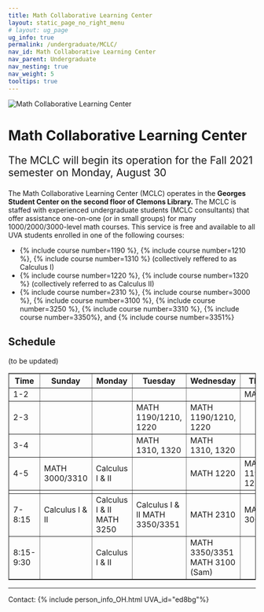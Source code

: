 ```yaml
---
title: Math Collaborative Learning Center
layout: static_page_no_right_menu
# layout: ug_page
ug_info: true
permalink: /undergraduate/MCLC/
nav_id: Math Collaborative Learning Center
nav_parent: Undergraduate
nav_nesting: true
nav_weight: 5
tooltips: true
---
```


<img src="{{site.url}}/undergraduate/MCLC/MCLC_logo.png" style="max-width:70%;max-height:350px;height:auto;width:auto;" alt="Math Collaborative Learning Center">

<h1 class="mb-4">Math Collaborative Learning Center</h1>

<!-- <p style="font-size:150%;color:Red;"> The last day of operation for the Spring 2021 semester is Thursday, May 6 </p> -->
<p style="font-size:150%;"> The MCLC will begin its operation for the Fall 2021 semester on Monday, August 30 </p>
<!-- <ty"font-size:150%;"> The MCLC is now open for the Spring 2021 semester! </p> -->

The Math Collaborative Learning Center (MCLC) operates in the <b> Georges Student Center on the second floor of Clemons Library. </b> The MCLC is staffed with experienced undergraduate students (MCLC consultants) that offer assistance one-on-one (or in small groups) for many 1000/2000/3000-level math courses. This service is free and available to all UVA students enrolled in one of the following courses: <br>
<ul>
 <li> {% include course number=1190 %}, {% include course number=1210 %}, {% include course number=1310 %} (collectively reffered to as Calculus I) </li>
 <li> {% include course number=1220 %}, {% include course number=1320 %} (collectively referred to as Calculus II) </li>
 <li> {% include course number=2310 %}, {% include course number=3000 %}, {% include course number=3100 %}, {% include course number=3250 %}, {% include course number=3310 %}, {% include course number=3350%}, and {% include course number=3351%} </li>
</ul>

<!-- Due to the ongoing situation with COVID-19 all MCLC sessions for the Spring 2021 semester will be held virtually, via Zoom (links found in the table below). Here are a few things that you should have in mind before joining a session:
<ul>
 <li> In order to join an MCLC session, <b> use a Zoom account that is associated with your UVA credentials. </b> </li>
 <li> Join a session from a quite environment. If you intend to have your web camera on, make sure your surroundings and attire are appropriate.</li>
 <li> Be prepared to share your questions with your consultant. You can share your browser, documents open on your desktop interface (like PDFs), or your entire screen, by clicking the green "Share Screen" button found on Zoom's toolbar. You may also share a document via Zoom's Chat tool, by clicking "File" and uploading your document there. <em> Sharing options may be limited depending on the version of Zoom you are using.</em> Your consultant may offer a different way to share.</li>
 <li> Once you join a session, a consulant will assign you to a (virtual) room for the course for which you need help. This process may take a couple of minutes.</li>
</ul> -->

<!-- <p style="font-size:120%;color:coral;"> If you have joined an MCLC session this semester please take a couple of minutes to complete this 
<a href="https://virginia.az1.qualtrics.com/jfe/form/SV_5alk5LpaWdFUWqy">survey</a>. We appreciate your feedback. </p> -->

<p> <h2 class="mb-4 mt-4">Schedule  </h2> (to be updated) </p>

<table cellpadding="6px" border="1px" cellspacing="0">
<tbody>
<tr>
<th style="width: 51px;">Time</th>
<th style="width: 140px;">Sunday</th>
<th style="width: 377px;">Monday</th>
<th style="width: 247px;">Tuesday</th>
<th style="width: 423px;">Wednesday</th>
<th style="width: 159px;">Thursday</th>
</tr>
<tr>
<td style="width: 51px;">1-2</td>
<td style="width: 140px;"></td>
<td style="width: 377px;"></td>
<td style="width: 247px;"></td>
<td style="width: 423px;"></td>
<td style="width: 159px;">MATH 1310</td>
</tr>
<tr>
<td style="width: 51px;">2-3</td>
<td style="width: 140px;"></td>
<td style="width: 377px;"></td>
<td style="width: 247px;">MATH 1190/1210, 1220 </td>
<td style="width: 423px;">MATH 1190/1210, 1220 </td>
<td style="width: 159px;"></td>
</tr>
<tr>
<td style="width: 51px;">3-4</td>
<td style="width: 140px;"></td>
<td style="width: 377px;"></td>
<td style="width: 247px;">MATH 1310, 1320 </td>
<td style="width: 423px;">MATH 1310, 1320 </td>
<td style="width: 159px;"></td>
</tr>
<tr>
<td style="width: 51px;">4-5</td>
<td style="width: 140px;">MATH 3000/3310 </td>
<td style="width: 377px;">Calculus I &amp; II </td>
<td style="width: 247px;"></td>
<td style="width: 423px;">MATH 1220 </td>
<td style="width: 159px;">
MATH 1190/1210, 1220
</td>
</tr>
<tr>
<td style="width: 51px;"></td>
<td style="width: 140px;"></td>
<td style="width: 377px;"></td>
<td style="width: 247px;"></td>
<td style="width: 423px;"></td>
<td style="width: 159px;"></td>
</tr>
<tr>
<td style="width: 51px;">7-8:15</td>
<td style="width: 140px;">Calculus I &amp; II </td>
<td style="width: 377px;">
Calculus I &amp; II 
MATH 3250 
</td>
<td style="width: 247px;">
Calculus I &amp; II 
MATH 3350/3351 
</td>
<td style="width: 423px;">MATH 2310 </td>
<td style="width: 159px;">MATH 3000/3310 </td>
</tr>
<tr>
<td style="width: 51px;">8:15-9:30</td>
<td style="width: 140px;"></td>
<td style="width: 377px;">Calculus I &amp; II </td>
<td style="width: 247px;"></td>
<td style="width: 423px;">
MATH 3350/3351
MATH 3100 (Sam)
</td>
<td style="width: 159px;"></td>
</tr>
</tbody>
</table>



---

Contact: {% include person_info_OH.html UVA_id="ed8bg"%}

